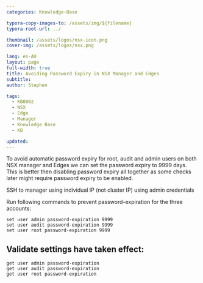 ```yaml
---
categories: Knowledge-Base

typora-copy-images-to: /assets/img/${filename}
typora-root-url: ../

thumbnail: /assets/logos/nsx-icon.png
cover-img: /assets/logos/nsx.png

lang: en-AU
layout: page
full-width: true
title: Avoiding Password Expiry in NSX Manager and Edges
subtitle: 
author: Stephen

tags: 
  - KB0002
  - NSX
  - Edge
  - Manager
  - Knowledge Base
  - KB

updated: 
---
```


To avoid automatic password expiry for root, audit and admin users on both NSX manager and Edges we can set the password expiry to 9999 days. This is better then disabling password expiry all together as some checks later might require password expiry to be enabled.

SSH to manager using individual IP (not cluster IP) using admin credentials


Run following commands to prevent password-expiration for the three accounts:

```
set user admin password-expiration 9999
set user audit password-expiration 9999
set user root password-expiration 9999
```

## Validate settings have taken effect:

```
get user admin password-expiration
get user audit password-expiration
get user root password-expiration
```

